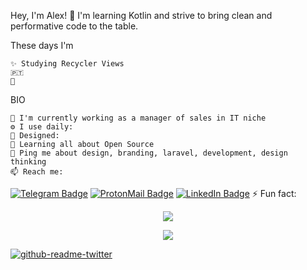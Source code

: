 Hey, I'm Alex!  👋
I'm learning Kotlin and strive to bring clean and performative code to the table.

These days I'm

    ✨ Studying Recycler Views
    🇵🇹 
    🍑 

BIO

    🏢 I'm currently working as a manager of sales in IT niche
    ⚙️ I use daily: 
    💅 Designed: 
    🌱 Learning all about Open Source
    💬 Ping me about design, branding, laravel, development, design thinking
    📫 Reach me: 
    
[![Telegram Badge](https://img.shields.io/badge/Telegram-informational?style=flat&logo=Telegram&logoColor=white&color=1086CA)](https://t.me/okrav)
[![ProtonMail Badge](https://img.shields.io/badge/ProtonMail-8B89CC?style=flat&logo=protonmail&logoColor=white)](mailto:okravi@protonmail.com)
[![LinkedIn Badge](https://img.shields.io/badge/LinkedIn-informational?style=flat&logo=LinkedIn&logoColor=white&color=0D76A8)](https://www.linkedin.com/in/alexander-ollie-kravchenko-he-him-0829ab18a/)
    ⚡️ Fun fact: 
    





<p align='center'>
  <a href="#"><img src="https://github-readme-streak-stats.herokuapp.com/?user=okravi"></a> 
</p>
<p align='center'>
  <a href="#"><img src="https://badges.pufler.dev/visits/okravi/okravi"></a> 
</p>

[![github-readme-twitter](https://github-readme-twitter.gazf.vercel.app/api?id=elonmusk&layout=wide&show_border=off)](https://github.com/gazf/github-readme-twitter)
